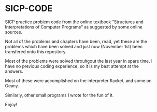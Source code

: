 # SICP-CODE
SICP practice problem code from the online textbook "Structures and Interpretations of Computer Programs" as suggested by some online sources.

Not all of the problems and chapters have been, read, yet these are the problems which have been solved and just now (November 1st) been transfered onto this repository.

Most of the problems were solved throuhgout the last year in spare time.  I have no previous coding experience, so it is my best attempt at the answers.

Most of these were accomplished on the interpreter Racket, and some on Geany. 


Similarly, other small programs I wrote for the fun of it.  


Enjoy!
